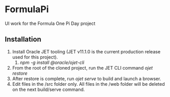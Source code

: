 # FormulaPi
UI work for the Formula One Pi Day project

## Installation

1. Install Oracle JET tooling (JET v11.1.0 is the current production release used for this project). 
   1. *npm -g install @oracle/ojet-cli*
2. From the root of the cloned project, run the JET CLI command *ojet restore*
3. After restore is complete, run *ojet serve* to build and launch a browser.
4. Edit files in the /src folder only.  All files in the /web folder will be deleted on the next build/serve command.
